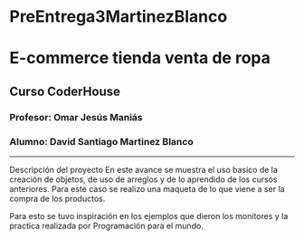 # PreEntrega3MartinezBlanco
# E-commerce tienda venta de ropa

## Curso CoderHouse

### Profesor: Omar Jesús Maniás

### Alumno: David Santiago Martinez Blanco

---

Descripción del proyecto
En este avance se muestra el uso basico de la creación de objetos, de uso de arreglos y de lo aprendido de los cursos anteriores.
Para este caso se realizo una maqueta de lo que viene a ser la compra de los productos.

Para esto se tuvo inspiración en los ejemplos que dieron los monitores y la practica realizada por Programación para el mundo.
